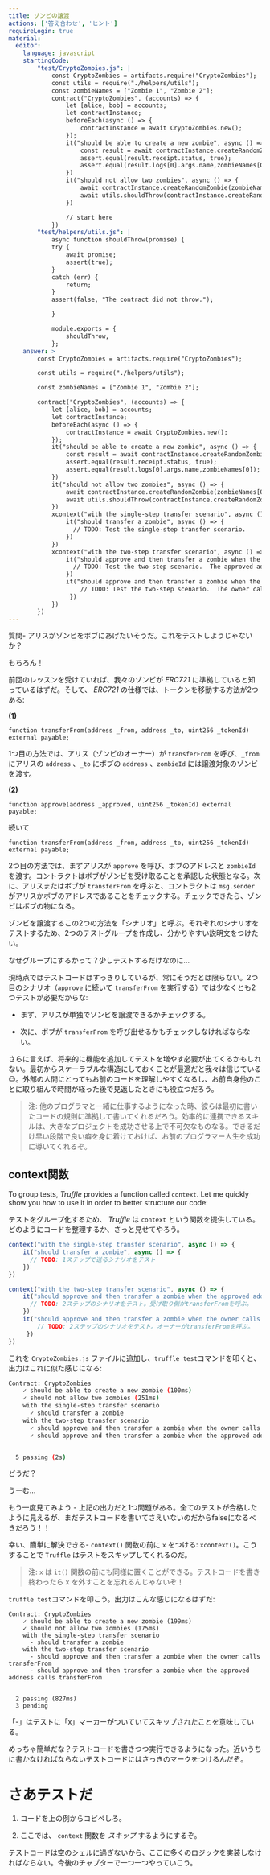 ```yaml
---
title: ゾンビの譲渡
actions: ['答え合わせ', 'ヒント']
requireLogin: true
material:
  editor:
    language: javascript
    startingCode:
        "test/CryptoZombies.js": |
            const CryptoZombies = artifacts.require("CryptoZombies");
            const utils = require("./helpers/utils");
            const zombieNames = ["Zombie 1", "Zombie 2"];
            contract("CryptoZombies", (accounts) => {
                let [alice, bob] = accounts;
                let contractInstance;
                beforeEach(async () => {
                    contractInstance = await CryptoZombies.new();
                });
                it("should be able to create a new zombie", async () => {
                    const result = await contractInstance.createRandomZombie(zombieNames[0], {from: alice});
                    assert.equal(result.receipt.status, true);
                    assert.equal(result.logs[0].args.name,zombieNames[0]);
                })
                it("should not allow two zombies", async () => {
                    await contractInstance.createRandomZombie(zombieNames[0], {from: alice});
                    await utils.shouldThrow(contractInstance.createRandomZombie(zombieNames[1], {from: alice}));
                })

                // start here
            })
        "test/helpers/utils.js": |
            async function shouldThrow(promise) {
            try {
                await promise;
                assert(true);
            }
            catch (err) {
                return;
            }
            assert(false, "The contract did not throw.");

            }

            module.exports = {
                shouldThrow,
            };
    answer: >
        const CryptoZombies = artifacts.require("CryptoZombies");

        const utils = require("./helpers/utils");

        const zombieNames = ["Zombie 1", "Zombie 2"];

        contract("CryptoZombies", (accounts) => {
            let [alice, bob] = accounts;
            let contractInstance;
            beforeEach(async () => {
                contractInstance = await CryptoZombies.new();
            });
            it("should be able to create a new zombie", async () => {
                const result = await contractInstance.createRandomZombie(zombieNames[0], {from: alice});
                assert.equal(result.receipt.status, true);
                assert.equal(result.logs[0].args.name,zombieNames[0]);
            })
            it("should not allow two zombies", async () => {
                await contractInstance.createRandomZombie(zombieNames[0], {from: alice});
                await utils.shouldThrow(contractInstance.createRandomZombie(zombieNames[1], {from: alice}));
            })
            xcontext("with the single-step transfer scenario", async () => {
                it("should transfer a zombie", async () => {
                  // TODO: Test the single-step transfer scenario.
                })
            })
            xcontext("with the two-step transfer scenario", async () => {
                it("should approve and then transfer a zombie when the approved address calls transferFrom", async () => {
                  // TODO: Test the two-step scenario.  The approved address calls transferFrom
                })
                it("should approve and then transfer a zombie when the owner calls transferFrom", async () => {
                    // TODO: Test the two-step scenario.  The owner calls transferFrom
                 })
            })
        })
---
```

質問- アリスがゾンビをボブにあげたいそうだ。これをテストしようじゃないか？

もちろん！

前回のレッスンを受けていれば、我々のゾンビが _ERC721_ に準拠していると知っているはずだ。そして、 _ERC721_ の仕様では、トークンを移動する方法が2つある:

**(1)**
```sol
function transferFrom(address _from, address _to, uint256 _tokenId) external payable;
```

1つ目の方法では、アリス（ゾンビのオーナー）が `transferFrom` を呼び、`_from` にアリスの `address` 、`_to` にボブの `address` 、`zombieId` には譲渡対象のゾンビを渡す。

**(2)**
```sol
function approve(address _approved, uint256 _tokenId) external payable;
```

続いて

```sol
function transferFrom(address _from, address _to, uint256 _tokenId) external payable;
```

2つ目の方法では、まずアリスが `approve` を呼び、ボブのアドレスと `zombieId` を渡す。コントラクトはボブがゾンビを受け取ることを承認した状態となる。次に、アリスまたはボブが `transferFrom` を呼ぶと、コントラクトは `msg.sender` がアリスかボブのアドレスであることをチェックする。チェックできたら、ゾンビはボブの物になる。

ゾンビを譲渡するこの2つの方法を「シナリオ」と呼ぶ。それぞれのシナリオをテストするため、2つのテストグループを作成し、分かりやすい説明文をつけたい。

なぜグループにするかって？少しテストするだけなのに...

現時点ではテストコードはすっきりしているが、常にそうだとは限らない。2つ目のシナリオ（`approve` に続いて `transferFrom` を実行する）では少なくとも2つテストが必要だからな:

-   まず、アリスが単独でゾンビを譲渡できるかチェックする。

-   次に、ボブが `transferFrom` を呼び出せるかもチェックしなければならない。

さらに言えば、将来的に機能を追加してテストを増やす必要が出てくるかもしれない。最初からスケーラブルな構造にしておくことが最適だと我々は信じている😉。外部の人間にとってもお前のコードを理解しやすくなるし、お前自身他のことに取り組んで時間が経った後で見返したときにも役立つだろう。

> 注: 他のプログラマと一緒に仕事するようになった時、彼らは最初に書いたコードの規則に準拠して書いてくれるだろう。効率的に連携できるスキルは、大きなプロジェクトを成功させる上で不可欠なものなる。できるだけ早い段階で良い癖を身に着けておけば、お前のプログラマー人生を成功に導いてくれるぞ。

## context関数

To group tests, _Truffle_ provides a function called `context`. Let me quickly show you how to use it in order to better structure our code:

テストをグループ化するため、 _Truffle_ は `context` という関数を提供している。どのようにコードを整理するか、さっと見せてやろう。

```javascript
context("with the single-step transfer scenario", async () => {
    it("should transfer a zombie", async () => {
      // TODO: 1ステップで送るシナリオをテスト
    })
})

context("with the two-step transfer scenario", async () => {
    it("should approve and then transfer a zombie when the approved address calls transferFrom", async () => {
      // TODO: 2ステップのシナリオをテスト。受け取り側がtransferFromを呼ぶ。
    })
    it("should approve and then transfer a zombie when the owner calls transferFrom", async () => {
        // TODO: 2ステップのシナリオをテスト。オーナーがtransferFromを呼ぶ。
     })
})
```

これを `CryptoZombies.js` ファイルに追加し、`truffle test`コマンドを叩くと、出力はこれに似た感じになる:

```bash
Contract: CryptoZombies
    ✓ should be able to create a new zombie (100ms)
    ✓ should not allow two zombies (251ms)
    with the single-step transfer scenario
      ✓ should transfer a zombie
    with the two-step transfer scenario
      ✓ should approve and then transfer a zombie when the owner calls transferFrom
      ✓ should approve and then transfer a zombie when the approved address calls transferFrom


  5 passing (2s)
```

どうだ？

うーむ...

もう一度見てみよう - 上記の出力だと1つ問題がある。全てのテストが合格したように見えるが、まだテストコードを書いてさえいないのだからfalseになるべきだろう！！

幸い、簡単に解決できる-  `context()` 関数の前に `x` をつける:  `xcontext()`。こうすることで `Truffle` はテストをスキップしてくれるのだ。

> 注: `x` は `it()` 関数の前にも同様に置くことができる。テストコードを書き終わったら x を外すことを忘れるんじゃないぞ！

`truffle test`コマンドを叩こう。出力はこんな感じになるはずだ:

```
Contract: CryptoZombies
    ✓ should be able to create a new zombie (199ms)
    ✓ should not allow two zombies (175ms)
    with the single-step transfer scenario
      - should transfer a zombie
    with the two-step transfer scenario
      - should approve and then transfer a zombie when the owner calls transferFrom
      - should approve and then transfer a zombie when the approved address calls transferFrom


  2 passing (827ms)
  3 pending
```

「-」はテストに「x」マーカーがついていてスキップされたことを意味している。

めっちゃ簡単だな？テストコードを書きつつ実行できるようになった。近いうちに書かなければならないテストコードにはさっきのマークをつけるんだぞ。

# さあテストだ

1. コードを上の例からコピぺしろ。

2. ここでは、 `context` 関数を _スキップ_ するようにするぞ。


テストコードは空のシェルに過ぎないから、ここに多くのロジックを実装しなければならない。今後のチャプターで一つ一つやっていこう。

